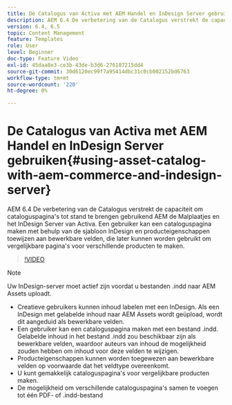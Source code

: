 ```yaml
---
title: De Catalogus van Activa met AEM Handel en InDesign Server gebruiken
description: AEM 6.4 De verbetering van de Catalogus verstrekt de capaciteit om cataloguspagina's tot stand te brengen gebruikend AEM de Malplaatjes en het InDesign Server van Activa.  Een gebruiker kan een cataloguspagina maken met behulp van de sjabloon InDesign en producteigenschappen toewijzen aan bewerkbare velden, die later kunnen worden gebruikt om vergelijkbare pagina's voor verschillende producten te maken.
version: 6.4, 6.5
topic: Content Management
feature: Templates
role: User
level: Beginner
doc-type: Feature Video
exl-id: 45daa8e3-ce3b-43de-b3d6-276107215dd4
source-git-commit: 30d6120ec99f7a95414dbc31c0cb002152bd6763
workflow-type: tm+mt
source-wordcount: '220'
ht-degree: 0%

---
```


# De Catalogus van Activa met AEM Handel en InDesign Server gebruiken{#using-asset-catalog-with-aem-commerce-and-indesign-server}

AEM 6.4 De verbetering van de Catalogus verstrekt de capaciteit om cataloguspagina&#39;s tot stand te brengen gebruikend AEM de Malplaatjes en het InDesign Server van Activa.  Een gebruiker kan een cataloguspagina maken met behulp van de sjabloon InDesign en producteigenschappen toewijzen aan bewerkbare velden, die later kunnen worden gebruikt om vergelijkbare pagina&#39;s voor verschillende producten te maken.

>[!VIDEO](https://video.tv.adobe.com/v/22540?quality=12&learn=on)

>[!NOTE]
>
>Uw InDesign-server moet actief zijn voordat u bestanden \.indd naar AEM Assets uploadt.

* Creatieve gebruikers kunnen inhoud labelen met een InDesign. Als een InDesign met gelabelde inhoud naar AEM Assets wordt geüpload, wordt dit aangeduid als bewerkbare velden.
* Een gebruiker kan een cataloguspagina maken met een bestand \.indd. Gelabelde inhoud in het bestand \.indd zou beschikbaar zijn als bewerkbare velden, waardoor auteurs van inhoud de mogelijkheid zouden hebben om inhoud voor deze velden te wijzigen.
* Producteigenschappen kunnen worden toegewezen aan bewerkbare velden op voorwaarde dat het veldtype overeenkomt.
* U kunt gemakkelijk cataloguspagina&#39;s voor vergelijkbare producten maken.
* De mogelijkheid om verschillende cataloguspagina&#39;s samen te voegen tot één PDF- of \.indd-bestand
